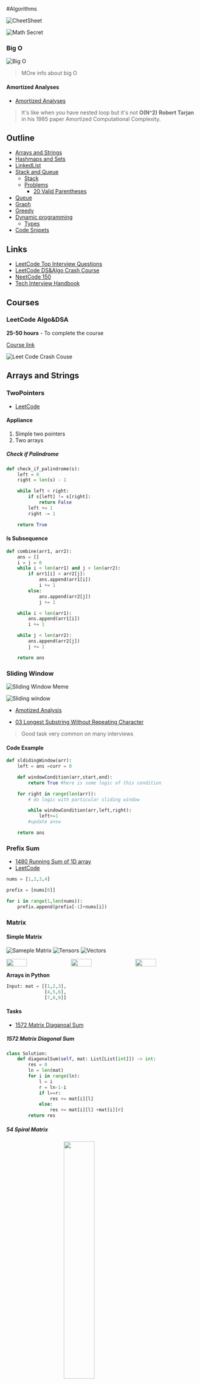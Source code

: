 #Algorithms


![CheetSheet](./res/algo/LeetCodeChatsheet.png)


![Math Secret](./res/MathSumSecret.jpg)


### Big O

![Big O](./res/leetcode/big_o.png)


> MOre info about big O

#### Amortized Analyses

- [Amortized Analyses](https://en.wikipedia.org/wiki/Amortized_analysis)

> It's like when you have nested loop but it's not **O(N^2)**
**Robert Tarjan** in his 1985 paper Amortized Computational Complexity. 


## Outline

- [Arrays and Strings](#arrays-and-strings)
- [Hashmaps and Sets](#hashmaps-and-sets)
- [LinkedList](#linked-list)
- [Stack and Queue](#stack--queue) 
    - [Stack](#stack)
    - [Problems](#problems)
      - [20 Valid Parentheses](#20-valid-parentheses)
- [Queue](#queue)
- [Graph](#graph)
- [Greedy](#greedy)
- [Dynamic programming](#dynamic-programming)
    - [Types](#types)
- [Code Snipets](#code-snipets)


## Links

- [LeetCode Top Interview Questions](https://tinyurl.com/38hh47up)
- [LeetCode DS&Algo Crash Course](https://tinyurl.com/yvrv5znb)
- [NeetCode 150](https://neetcode.io/practice)
- [Tech Interview Handbook](https://yangshun.github.io/tech-interview-handbook/)

## Courses

### LeetCode Algo&DSA

**25-50 hours** - To complete the course

[Course link](https://tinyurl.com/yvrv5znb)

![Leet Code Crash Couse](./res/leetcode/CrashCouse.png)

## Arrays and Strings

### TwoPointers

- [LeetCode](https://tinyurl.com/2ru2cjuj)

#### Appliance 

1. Simple two pointers
2. Two arrays



##### Check if Palindrome

```python
def check_if_palindrome(s):
    left = 0
    right = len(s) - 1

    while left < right:
        if s[left] != s[right]:
            return False
        left += 1
        right -= 1

    return True
```

#### Is Subsequence

```python
def combine(arr1, arr2):
    ans = []
    i = j = 0
    while i < len(arr1) and j < len(arr2):
        if arr1[i] < arr2[j]:
            ans.append(arr1[i])
            i += 1
        else:
            ans.append(arr2[j])
            j += 1

    while i < len(arr1):
        ans.append(arr1[i])
        i += 1

    while j < len(arr2):
        ans.append(arr2[j])
        j += 1

    return ans
```


### Sliding Window

![Sliding Window Meme](./res/memes/sliding-window.gif)

![Sliding window](./res/algo/sliding-window.gif)


- [Amotized Analysis](https://en.wikipedia.org/wiki/Amortized_analysis)

- [03 Longest Substring Without Repeating Character](https://tinyurl.com/3wurz4k3)
> Good task very common on many interviews

#### Code Example

```python
def sldidingWindow(arr):
    left = ans =curr = 0

    def windowCondition(arr,start,end):
        return True #here is some logic of this condition

    for right in range(len(arr)):
        # do logic with particular sliding window

        while windowCondition(arr,left,right):
            left+=1
        #update answ

    return ans
```

### Prefix Sum

- [1480 Running Sum of 1D array](https://leetcode.com/problems/running-sum-of-1d-array)
- [LeetCode](https://tinyurl.com/mu5ccjsy)

```python
nums = [1,2,3,4]

prefix = [nums[0]]

for i in range(1,len(nums)):
    prefix.append(prefix[-1]+nums[i])


```

### Matrix


#### Simple Matrix

![Sameple Matrix](./res/leetcode/sample_1911.png)
![Tensors](./res/algo/tensors.jpg)
![Vectors](./res/algo/vectors.jpg)

<div style="display: flex; justify-content: space-between;">
  <img src="./res/algo/vectors.jpg" style="width: 33%;margin-right: 5px;">
  <img src="./res/leetcode/sample_1911.png" style="width: 33%; margin-right: 5px;">
  <img src="./res/algo/tensors.jpg" style="width: 33%; ">
</div>



**Arrays in Python**

```python
Input: mat = [[1,2,3],
              [4,5,6],
              [7,8,9]]
```


#### Tasks

- [1572 Matrix Diaganoal Sum](https://tinyurl.com/2ru2cjuj)

##### 1572 Matrix Diagonal Sum

```python
class Solution:
    def diagonalSum(self, mat: List[List[int]]) -> int:
        res = 0
        ln = len(mat)
        for i in range(ln):
            l = i
            r = ln-1-i
            if l==r:
                res += mat[i][l]
            else:
                res += mat[i][l] +mat[i][r]
        return res

```

##### 54 Spiral Matrix

  <img src="./res/leetcode/spiral1.jpg" style="width: 40%;margin-left: 30%;">

  <details>
  <summary>Click here to reveal the Python code</summary>


```python

class Solution:
    def spiralOrder(self, matrix: List[List[int]]) -> List[int]:
        res = [ ]
        col,row = len(matrix[0]), len(matrix)
        left,top =0,0
        right,bottom = col-1,row-1

        while len(res)<col*row:
            # left -> right
            for i in range(left,right+1):
                res.append(matrix[top][i])

            # top -> down
            for i in range(top+1,bottom+1):
                res.append(matrix[i][right])

            # right -> left
            if top!=bottom:
                for i in range(right-1,left-1,-1):
                    res.append(matrix[bottom][i])

            if left!=right:
                for i in range(bottom-1,top,-1):
                    res.append(matrix[i][left])
            left,top = left +1, top+1
            right,bottom = right-1, bottom -1
        return res

```

</pre>

</details>


##### 59 Spiral Matrix II

  <img src="./res/leetcode/spiraln.jpg" style="width: 40%;margin-left: 30%;">

  <details>
  <summary>Click here to reveal the Python code</summary>

```python

class Solution:
    def spiralOrder(self, matrix: List[List[int]]) -> List[int]:
        res = [ ]
        col,row = len(matrix[0]), len(matrix)
        left,top =0,0
        right,bottom = col-1,row-1

        while len(res)<col*row:
            # left -> right
            for i in range(left,right+1):
                res.append(matrix[top][i])

            # top -> down
            for i in range(top+1,bottom+1):
                res.append(matrix[i][right])

            # right -> left
            if top!=bottom:
                for i in range(right-1,left-1,-1):
                    res.append(matrix[bottom][i])

            if left!=right:
                for i in range(bottom-1,top,-1):
                    res.append(matrix[i][left])
            left,top = left +1, top+1
            right,bottom = right-1, bottom -1
        return res

```

</pre>

</details>

## Hashmaps and Sets

- [Wiki article on Hash Tables](https://en.wikipedia.org/wiki/Hash_table)

- [Hashing in LeetCode course](https://tinyurl.com/3zu5tp4j)


| Algorithm |   Average   | Worst case |
|-----------|-------------|------------|
| Space     | **Θ**(n)[1] | **O**(n)   |
| Search    | **Θ**(1)    | **O**(n)   |
| Insert    | **Θ**(1)    | **O**(n)   |
| Delete    | **Θ**(1)    | **O**(n)   |


**Hash Function**

![HashMapSturcture](./res/algo/HashTableWiki.png)

## Bulletpoints 

- **Hash Function** converts given input into the unique intager
- **Hash Function** combined with an array gives us **HashMap** or **HashTable** aslo known as **Dictionary**
- **Hash Function** allows us to map `key`'s to `value`'s efficiently
- **Hash Function** uses `%`(*module*) operation to get unique vlaue

- **Hash Maps** - time complexity for string is not ~~O(1)~~ but **O(m)** where `m` is length of string
- **Hash Maps** provides constant time for such operation as `add()` `remove()` and `x in mset` 
- **Hash Maps** - efficiant, unordered, immutable, store **key-value**
    		
- **Python** - `dict={}` `set([0,1,2,3])`
- **Set** vs **HashMap** The diffrence:
    - **HashMap** is like Dictionary so we have `kay` `value` pairs
    - **Set's** stores only unque vlaues value can only be in ther or not there



- **Pros** 
    - Fast,Efficient

- **Cons** 
    - Takes more time to construct
    - Takes more space because we need  store keys sepretly
	


```python
int(x) #Hasing in python
mset = set([0,1,2,3,4]) #Init set
mset.add(6)
mset.remove(2) 
5 in mset # return False cause 5 is not in the set
```



## Linked List

- [Linked List in Course](https://tinyurl.com/mu5ccjsy)

![LinkedList](.\res\algo\LinkedList.gif)

### Snipet

#### Convert to Array

```python

class ListNode:
    def __init__(self, val):
        self.val = val
        self.next = None

def solution(head ListNode):
    elem = []
    cur = head
    while cur:
        elem.append(cur)
        cur=cur.next


```

## Stack & Queue

**FIFO** (**F**irst **I**n **F**irst **O**ut) and **LIFO** (**L**ast **I**n **F**irst **O**ut) are two common data structures. They are used to store data in a specific order. The order is determined by the way the data is added and removed from the data structure.

### Stack

> **Stack** is a **LIFO** data structure. The last element added to the stack will be the first element retrieved from the stack.
 
![AlgoStack](./res/algo/AlgoStack.gif)

```python
# Simple Stack Implementation

class Stack:
    def __init__(self):
        self.items = []
    
    def push(self, item):
        self.items.append(item)
    
    def pop(self):
        return self.items.pop()
    
    def peek(self):
        return self.items[-1]
    
    def is_empty(self):
        return self.items == []
    
    def get_stack(self):
        return self.items
```

#### Problems

- [1065 Index pair of string](https://leetcode.com/problems/index-pairs-of-a-string/description/)
> Super simple I was looking for indexes to remove but it all can be done with pop

##### 20 Valid Parentheses

- [LeetCode](https://leetcode.com/problems/valid-parentheses/)

```python
class Solution:
    def isValid(self, s: str) -> bool:
        Map = {")": "(", "]": "[", "}": "{"}
        stack = []

        for c in s:
            if c not in Map:
                stack.append(c)
                continue
            if not stack or stack[-1] != Map[c]:
                return False
            stack.pop()

        return not stack
```

```python 
def isValid(self, s:str) -> bool
    Map = {")":"(","}":"{","]":"["}
    stack = []

    for c in s:
        if c not in Map:
            stack.append(c)
        elif not stack or stack[-1] != Map[c]:
            return False
        else
            stack pop()
    return not stack
```

### Queue

> **Queue** is a **FIFO** data structure. The first element added to the queue will be the first element retrieved from the queue.
> 

### Heaps(heapq)


**1.5-3.5 hours** - to complite this section

[link](https://tinyurl.com/bdew8u9y)

1. `heapq.heapify(x)` - Transforms a regular list `x` into a heap. In the resulting heap, the smallest element is at the root.
2. `heapq.heappush(heap, ele)` - Pushes the value `ele` onto the heap, maintaining the heap invariant.
3. `heapq.heappop(heap)` - Pops and returns the smallest item from the heap, maintaining the heap invariant.
4. `heapq.heappushpop(heap, ele)` - Pushes `ele` onto the heap and then pops and returns the smallest item from the heap.
5. `heapq.heapreplace(heap, ele)` - Pops and returns the smallest item from the heap, and then pushes the new item `ele`. The value of `ele` can be larger than the replaced item.
6. `heapq.nlargest(n, iterable, key=None)` - Returns the `n` largest elements from the `iterable` in descending order.
7. `heapq.nsmallest(n, iterable, key=None)` - Returns the `n` smallest elements from the `iterable` in ascending order.

```python

# Import important to get info
import heapq

# Our Input can be any array
arr = [1, 5, 8, 3, 2, 9]

# We heapify our array
heapq.heapify(arr)

# To remove and return the smallest element, use heapq.heappop()
smallest = heapq.heappop(arr)
print("Smallest element removed:", smallest)
print("Heap after removing smallest element:", arr)

# To add a new element to the heap, use heapq.heappush()
heapq.heappush(arr, 4)
print("Heap after adding new element:", arr)

# To push a new element onto the heap and then pop and return the smallest item from the heap, use heapq.heappushpop()
smallest_after_push = heapq.heappushpop(arr, 7)
print("Smallest element after pushing 7:", smallest_after_push)
print("Heap after heappushpop:", arr)

# To pop and return the smallest item from the heap, and then push the new item, use heapq.heapreplace()
smallest_replaced = heapq.heapreplace(arr, 6)
print("Smallest element replaced:", smallest_replaced)
print("Heap after heapreplace:", arr)

# To find the n smallest elements in the array, use heapq.nsmallest()
n = 3
n_smallest = heapq.nsmallest(n, arr)
print(f"{n} smallest elements:", n_smallest)

# To find the n largest elements in the array, use heapq.nlargest()
n_largest = heapq.nlargest(n, arr)
print(f"{n} largest elements:", n_largest)
```

## Greedy 

> LeetCode asking to find maximum or minimum value, it is a good sign to use greedy algorithm.
 
**Greedy** is an algorithmic paradigm that builds up a solution piece by piece, always choosing the next piece that offers the most obvious and immediate benefit.

- [LeetCode Problems](https://leetcode.com/tag/greedy/)
- [11 LeetCode](https://leetcode.com/problems/container-with-most-water/)

- [Greedy Algorithm](https://www.geeksforgeeks.org/greedy-algorithms/)
- [TSM(Traveling Salesman Problem)](https://www.geeksforgeeks.org/traveling-salesman-problem-tsp-implementation/)

```python
class Solution:
    def maxArea(self, height: List[int]) -> int:
        max_area = 0
        left, right = 0, len(height) - 1
        while left < right:
            max_area = max(max_area, min(height[left], height[right]) * (right - left))
            if height[left] < height[right]:
                left += 1
            else:
                right -= 1
        return max_area
```
### Some text


> I am doing something really smart 
```python
def solution(a:int):
    a:int = 5.0
    for x in range(0,5):
        print(f'{x})
```

## Dynamic programming

- [LeetCode DP Intro](https://tinyurl.com/ya68vadn)

### Types

- [B-Up(Bottom Up)](https://en.wikipedia.org/wiki/Fibonacci_number)
- T-Dn(Top Down)
- [1D DP](https://tinyurl.com/5xhvxdrn) 
- [2D DP](https://tinyurl.com/2p82kfha)

### Signes it's DP

1. The problem will be asking for an optimal value (max or min) of something, or the number of ways to do something.
    - What is the minimum cost of doing ...
    - What is the maximum profit of ...
    - How many ways are there to ...
2. What is the longest possible ...
    - At each step, you need to make a "decision", and decisions affect future decisions.
    - A decision could be picking between two elements
    - Decisions affecting future decisions could be something like "if you take this element, then you can't take that element in the future"

### Problems

- [70 Climbin Stairs](#### Clibming Stairs)
- [1416 Restore the Array](#restore-the-array)

#### Climbing Stairs

- [link](https://leetcode.com/problems/climbing-stairs/)

##### Solution


![Fi Formual](./res/FiFormula.png)

```python
class Solution:
    def climbStairs(self, n: int) -> int:
        sqrt5 = math.sqrt(5)
        phi = (1 + sqrt5) / 2
        psi = (1 - sqrt5) / 2

        return round((math.pow(phi, n+1) - math.pow(psi, n+1)) / sqrt5)
```

![Fibonachi staris](./res/Fibonacci_climbing_stairs.svg)

#### Restore the array

- [link](https://leetcode.com/problems/restore-the-array/)


## Graph

![Undericated Graph](./res/leetcode/UndirectedGraph.png)

- [LeetCode FlashCard on Graph](https://leetcode.com/explore/featured/card/graph/)

```mermaid
graph TB
    0 --- 1
    0 --- 3
    1 --- 2
    1 --- 3
 ```
```python
def add_edge(graph, u, v):
    # Add v to the list of nodes connected to u
    if u not in graph:
        graph[u] = []
    graph[u].append(v)

    # Since it's an undirected graph, add u to the list of nodes connected to v
    if v not in graph:
        graph[v] = []
    graph[v].append(u)

def has_cycle(graph, node, visited, parent=None):
    visited[node] = True

    for neighbor in graph.get(node, []):
        # If the neighboring node hasn't been visited yet, visit it
        if not visited[neighbor]:
            if has_cycle(graph, neighbor, visited, node):
                return True
        # If the neighboring node has been visited and it's not the parent of the current node
        elif parent != neighbor:
            return True

    return False

def build_graph(roads):
    graph = {}
    for u, v in roads:
        add_edge(graph, u, v)
    return graph

def contains_cycle(n, roads):
    graph = build_graph(roads)
    visited = [False] * n

    for i in range(n):
        if not visited[i] and has_cycle(graph, i, visited):
            return True

    return False

# Example
n = 5
roads = [[0,1],[0,3],[1,2],[1,3],[2,3],[2,4]]
print(contains_cycle(n, roads))  # This will return True since there's a cycle in the graph
```


. For the graph with `n = 5, roads = [[0,1],[0,3],[1,2],[1,3],[2,3],[2,4]]`:
```mermaid
graph TB
    0 --- 1
    0 --- 3
    1 --- 2
    1 --- 3
    2 --- 3
    2 --- 4 
```


## Bit Manipulation

- [191 Number of 1 Bits](https://tinyurl.com/4h8bys33)

```python
    def hammingWeight(self, n: int) -> int:
        res = 0
        while n:
            res+=n%2
            n=n>>1
        return res
```

## Terminology

- **Hamming weight** - number of non-zero characters in string
    a.k.a as bitsummation
    - 110101 	=4
    - 00011011	=4
    - 504630	=4

- **Hamming distance** - count of symbols diffrent between two strings
   - "karolin" and "kathrin" is 3.
   - "karolin" and "kerstin" is 3.
   - "kathrin" and "kerstin" is 4.
   - 0000 and 1111 is 4. 

## Code Snipets

### Working with Letters

```python
ord('a') # 97 ord converts char to int
chr(97) # gives us `a` because converts intager into char 

for i in range(26):


```

### Sorting and Counting


```python

from collections import Counter

elem = [1,1,2,2,3,4]

counter = Counter(elem)

sort =counter.most_common()

values = sort.values()

for element,count in sort:
    print(f'{element}:{count})


```
### Hashing

### Bit Manipulation

```python
res+=n%2 # if 0x0001 will give us 1
n=n>>1 # Binary shift
```


### Binary search

```python
l,r = 0,len(arr)
while l<=r:
	m = (l+r)//2
	if arr[m]<target:
		l=m+1
	elif arr[m]>target:
		r= m-1
	else: 
		return m
```
